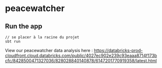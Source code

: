# peacewatcher

## Run the app
```
// se placer à la racine du projet
sbt run 
```
View our peacewatcher data analysis here : https://databricks-prod-cloudfront.cloud.databricks.com/public/4027ec902e239c93eaaa8714f173bcfc/8428500471327036/828028840140878/6147201770919358/latest.html